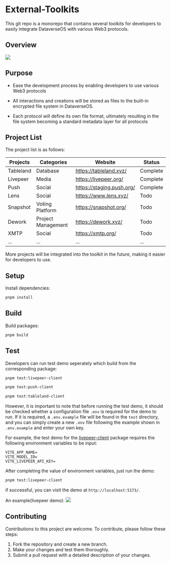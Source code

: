 # External-Toolkits

This git repo is a monorepo that contains several toolkits for developers to easily integrate DataverseOS with various Web3 protocols.

## Overview

<img src="https://s2.loli.net/2023/06/15/b2dtlR7r4NyOYfe.jpg" />

## Purpose

- Ease the development process by enabling developers to use various Web3 protocols

- All interactions and creations will be stored as files to the built-in encrypted file system in DataverseOS.

- Each protocol will define its own file format, ultimately resulting in the file system becoming a standard metadata layer for all protocols

## Project List

The project list is as follows:

| Projects  | Categories         | Website                   | Status   |
| --------- | ------------------ | ------------------------- | -------- |
| Tableland | Database           | https://tableland.xyz/    | Complete |
| Livepeer  | Media              | https://livepeer.org/     | Complete |
| Push      | Social             | https://staging.push.org/ | Complete |
| Lens      | Social             | https://www.lens.xyz/     | Todo     |
| Snapshot  | Voting Platform    | https://snapshot.org/     | Todo     |
| Dework    | Project Management | https://dework.xyz/       | Todo     |
| XMTP      | Social             | https://xmtp.org/         | Todo     |
| ...       | ...                | ...                       | ...      |

More projects will be integrated into the toolkit in the future, making it easier for developers to use.

## Setup

Install dependencies:

```sh
pnpm install
```

## Build

Build packages:

```sh
pnpm build
```

## Test

Developers can run test demo seperately which build from the corresponding package:

```sh
pnpm test:livepeer-client
```

```sh
pnpm test:push-client
```

```sh
pnpm test:tableland-client
```

However, it is important to note that before running the test demo, it should be checked whether a configuration file `.env` is required for the demo to run. If it is required, a `.env.example` file will be found in the `test` directory, and you can simply create a new `.env` file following the example shown in `.env.example` and enter your own key.

For example, the test demo for the [livepeer-client](./packages/livepeer-client/test) package requires the following environment variables to be input:

```env
VITE_APP_NAME=
VITE_MODEL_ID=
VITE_LIVEPEER_API_KEY=
```

After completing the value of environment variables, just run the demo:

```sh
pnpm test:livepeer-client
```

if successful, you can visit the demo at `http://localhost:5173/`.

An example(livepeer demo):
<img src="https://s2.loli.net/2023/06/21/TlAC6GKMWOiHJp8.png" />

## Contributing

Contributions to this project are welcome. To contribute, please follow these steps:

1. Fork the repository and create a new branch.
2. Make your changes and test them thoroughly.
3. Submit a pull request with a detailed description of your changes.
